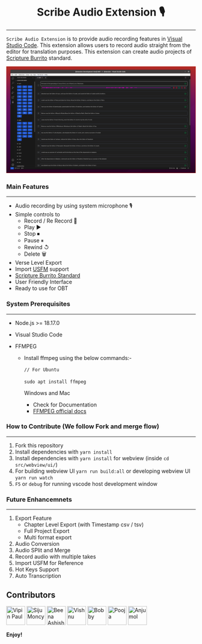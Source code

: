 <h1 align="center">Scribe Audio Extension 🎙</h1>

---

`Scribe Audio Extension` is to provide audio recording features in [Visual Studio Code](https://code.visualstudio.com/). This extension allows users to record audio straight from the editor for translation purposes. This extension can create audio projects of [Scripture Burrito](https://docs.burrito.bible/en/latest/) standard.

![img](doc/AudioRecExtn.png)

### Main Features

---

- Audio recording by using system microphone 🎙
- Simple controls to
  - Record / Re Record 🎤
  - Play ▶
  - Stop ⏹
  - Pause ⏸
  - Rewind ↺
  - Delete 🗑
- Verse Level Export
- Import [USFM](https://ubsicap.github.io/usfm/) support 
- [Scripture Burrito Standard](https://docs.burrito.bible/en/latest/)
- User Friendly Interface
- Ready to use for OBT

### System Prerequisites

---

- Node.js >= 18.17.0
- Visual Studio Code
- FFMPEG

  - Install ffmpeg using the below commands:-

    ```
    // For Ubuntu

    sudo apt install ffmpeg
    ```

    Windows and Mac

    - Check for Documentation
    - [FFMPEG official docs](https://www.ffmpeg.org/download.html)

### How to Contribute (We follow Fork and merge flow)

---

1. Fork this repository
2. Install dependencies with `yarn install`
3. Install dependencies with `yarn install` for webview (inside `cd src/webview/ui/`)
4. For building webview UI `yarn run build:all` or developing webview UI `yarn run watch`
5. `F5` or `debug` for running vscode host development window

### Future Enhancemnets

---

1. Export Feature
   - Chapter Level Export (with Timestamp csv / tsv)
   - Full Project Export
   - Multi format export
2. Audio Conversion
3. Audio SPlit and Merge
4. Record audio with multiple takes
5. Import USFM for Reference
6. Hot Keys Support
7. Auto Transcription

## Contributors

[//]: contributor-faces
<a href="https://github.com/vipinpaul"><img src="https://avatars.githubusercontent.com/u/37212471?s=48&v=4" title="Vipin Paul" width="50" height="50"></a>
<a href="https://github.com/sijumoncy"><img src="https://avatars.githubusercontent.com/u/72241997?s=64&v=4" title="Siju Moncy" width="50" height="50"></a>
<a href="https://github.com/Beenamol"><img src="https://avatars.githubusercontent.com/u/86401125?s=64&v=4" title="Beena Ashish" width="50" height="50"></a>
<a href="https://github.com/svishnu06"><img src="https://avatars.githubusercontent.com/u/24819164?v=4" title="Vishnu" width="50" height="50"></a>
<a href="https://github.com/Bobbykumar706584"><img src="https://avatars.githubusercontent.com/u/55685788?v=4" title="Bobby" width="50" height="50"></a>
<a href="https://github.com/Poojanavgurukul"><img src="https://avatars.githubusercontent.com/u/34941343?v=4" title="Pooja" width="50" height="50"></a>
<a href="https://github.com/AnjumolSree"><img src="https://avatars.githubusercontent.com/u/141258024?v=4" title="Anjumol" width="50" height="50"></a>

**Enjoy!**
